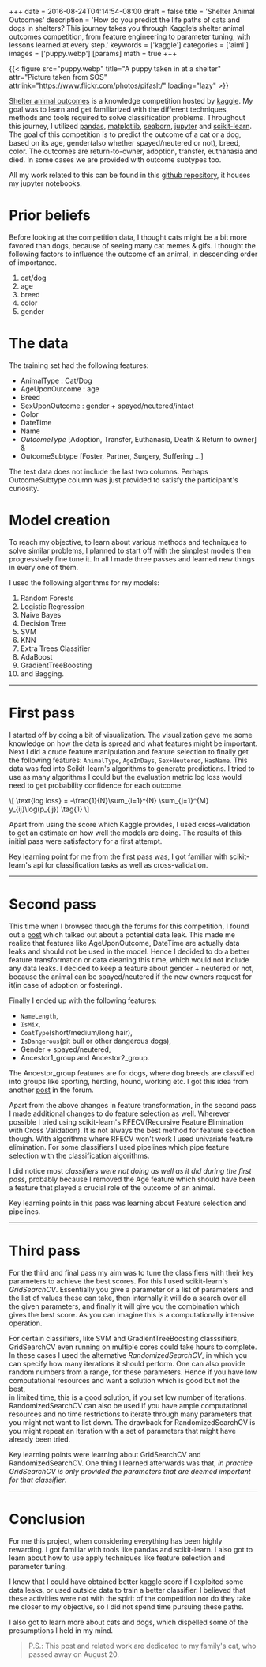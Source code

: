 +++
date = 2016-08-24T04:14:54-08:00
draft = false
title = 'Shelter Animal Outcomes'
description = 'How do you predict the life paths of cats and dogs in shelters? This journey takes you through Kaggle’s shelter animal outcomes competition, from feature engineering to parameter tuning, with lessons learned at every step.'
keywords = ['kaggle']
categories = ['aiml']
images = ['puppy.webp']
[params]
  math = true
+++

{{< figure src="puppy.webp" title="A puppy taken in at a shelter" attr="Picture taken from SOS" attrlink="https://www.flickr.com/photos/pifaslt/" loading="lazy" >}}


[Shelter animal outcomes][animal-shelter-outcomes] is a knowledge
competition hosted by [kaggle][kaggle]. My goal was to learn and get
familiarized with the different techniques, methods and tools required to
solve classification problems. Throughout this journey, I utilized [pandas][pandas],
[matplotlib][matplotlib], [seaborn][seaborn], [jupyter][jupyter] and
[scikit-learn][scikit-learn]. The goal of this competition
is to predict the outcome of a cat or a dog, based on its age, gender(also
whether spayed/neutered or not), breed, color. The outcomes are
return-to-owner, adoption, transfer, euthanasia and died. In some cases
we are provided with outcome subtypes too.

All my work related to this can be found in this
[github repository][repo_url], it houses my jupyter notebooks.

<!--more-->

# Prior beliefs

Before looking at the competition data, I thought cats might be a bit
more favored than dogs, because of seeing many cat memes & gifs. I
thought the following factors to influence the outcome of an animal,
in descending order of importance.

1. cat/dog
2. age
3. breed
4. color
5. gender

# The data

The training set had the following features:

- AnimalType : Cat/Dog
- AgeUponOutcome : age
- Breed
- SexUponOutcome : gender + spayed/neutered/intact
- Color
- DateTime
- Name
- _OutcomeType_ [Adoption, Transfer, Euthanasia, Death & Return to owner] &
- OutcomeSubtype [Foster, Partner, Surgery, Suffering ...]

The test data does not include the last two columns.
Perhaps OutcomeSubtype column was just provided to satisfy the participant's curiosity.

# Model creation

To reach my objective, to learn about various methods and techniques to solve similar problems,
I planned to start off with the simplest models then progressively fine tune it. In all I made three
passes and learned new things in every one of them.

I used the following algorithms for my models:

1. Random Forests
2. Logistic Regression
3. Naive Bayes
4. Decision Tree
5. SVM
6. KNN
7. Extra Trees Classifier
8. AdaBoost
9. GradientTreeBoosting
10. and Bagging.

---

# First pass

I started off by doing a bit of visualization. The visualization gave me
some knowledge on how the data is spread and what features might be
important. Next I did a crude feature manipulation and feature selection
to finally get the following features: `AnimalType`, `AgeInDays`,
`Sex+Neutered`, `HasName`. This data was fed into Scikit-learn's algorithms 
to generate predictions. I tried to use as many algorithms I
could but the evaluation metric log loss would need to get probability
confidence for each outcome.

\\[
\text{log loss} = -\frac{1}{N}\sum\_{i=1}^{N} \sum\_{j=1}^{M} y\_{ij}\log(p\_{ij}) \tag{1}
\\]

Apart from using the score which Kaggle provides, I used cross-validation
to get an estimate on how well the models are doing. 
The results of this initial pass were satisfactory for a first attempt.

Key learning point for me from the first pass was, I got familiar
with scikit-learn's api for classification tasks as well as
cross-validation.

---

# Second pass

This time when I browsed through the forums for this competition, I
found out a [post][kaggle_post] which talked out about a potential data
leak. This made me realize that features like AgeUponOutcome, DateTime
are actually data leaks and should not be used in the model. Hence I
decided to do a better feature transformation or data cleaning this
time, which would not include any data leaks. I decided to keep a
feature about gender + neutered or not, because the animal can be
spayed/neutered if the new owners request for it(in case of adoption or
fostering).

Finally I ended up with the following features:

- `NameLength`,
- `IsMix`,
- `CoatType`(short/medium/long hair),
- `IsDangerous`(pit bull or other dangerous dogs),
- Gender + spayed/neutered,
- Ancestor1_group and Ancestor2_group.

The Ancestor_group features are for dogs, where dog breeds are
classified into groups like sporting, herding, hound, working etc.
I got this idea from another [post][kaggle_dog_group_post] in the forum.

Apart from the above changes in feature transformation, in the second
pass I made additional changes to do feature selection as well. Wherever
possible I tried using scikit-learn's RFECV(Recursive Feature Elimination
with Cross Validation). It is not always the best method for feature
selection though. With algorithms where RFECV won't work I used
univariate feature elimination. For some classifiers I used pipelines
which pipe feature selection with the classification algorithms.

I did notice most _classifiers were not doing as well as it did during the
first pass_, probably because I removed the Age feature which should
have been a feature that played a crucial role of the outcome of an
animal.

Key learning points in this pass was learning about Feature selection and
pipelines.

---

# Third pass

For the third and final pass my aim was to tune the classifiers with
their key parameters to achieve the best scores. For this I used
scikit-learn's _GridSearchCV_. Essentially you give a parameter or a list
of parameters and the list of values these can take, then internally it
will do a search over all the given parameters, and finally it will give
you the combination which gives the best score. As you can imagine this
is a computationally intensive operation.

For certain classifiers, like SVM and GradientTreeBoosting classsifiers,
GridSearchCV even running on multiple cores could take hours to complete.
In these cases I used the alternative _RandomizedSearchCV_, in which you
can specify how many iterations it should perform. One can also provide
random numbers from a range, for these parameters. Hence if you have low
computational resources and want a solution which is good but not the best,  
in limited time, this is a good solution, if you set low number of
iterations. RandomizedSearchCV can also be used if you have ample 
computational resources and no time restrictions to iterate
through many parameters that you might not want to list down. The
drawback for RandomizedSearchCV is you might repeat an iteration with a
set of parameters that might have already been tried.

Key learning points were learning about GridSearchCV and
RandomizedSearchCV. One thing I learned afterwards was that, _in practice
GridSearchCV is only provided the parameters that are deemed important
for that classifier_.

---

# Conclusion

For me this project, when considering everything has been highly rewarding.
I got familiar with tools like pandas and scikit-learn. I also got to
learn about how to use apply techniques like feature selection and
parameter tuning.

I knew that I could have obtained better kaggle score if I exploited
some data leaks, or used outside data to train a better classifier. I
believed that these activities were not with the spirit of the
competition nor do they take me closer to my objective, so I did not
spend time pursuing these paths.

I also got to learn more about cats and dogs, which dispelled some of the
presumptions I held in my mind.

> P.S.: This post and related work are dedicated to my family's cat, who passed away on August 20.

[animal-shelter-outcomes]: https://www.kaggle.com/c/shelter-animal-outcomes
[kaggle]: https://www.kaggle.com/
[pandas]: http://pandas.pydata.org/
[matplotlib]: http://matplotlib.org/
[seaborn]: https://stanford.edu/~mwaskom/software/seaborn/index.html
[jupyter]: http://jupyter.org/
[scikit-learn]: http://scikit-learn.org/stable/index.html
[sos-animals]: https://www.flickr.com/photos/pifaslt/
[repo_url]: https://github.com/krispingal/shelterAnimalOutcomes
[kaggle_post]: https://www.kaggle.com/c/shelter-animal-outcomes/forums/t/22119/cheating-your-way-to-the-top-of-the-lb-remove-the-lb
[kaggle_dog_group_post]: https://www.kaggle.com/andraszsom/shelter-animal-outcomes/dog-breeds-dog-groups/discussion
